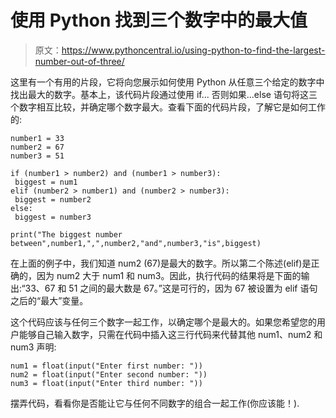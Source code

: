 # 使用 Python 找到三个数字中的最大值

> 原文：<https://www.pythoncentral.io/using-python-to-find-the-largest-number-out-of-three/>

这里有一个有用的片段，它将向您展示如何使用 Python 从任意三个给定的数字中找出最大的数字。基本上，该代码片段通过使用 if... 否则如果...else 语句将这三个数字相互比较，并确定哪个数字最大。查看下面的代码片段，了解它是如何工作的:

```
number1 = 33
number2 = 67
number3 = 51

if (number1 > number2) and (number1 > number3):
 biggest = num1
elif (number2 > number1) and (number2 > number3):
 biggest = number2
else:
 biggest = number3

print("The biggest number between",number1,",",number2,"and",number3,"is",biggest)
```

在上面的例子中，我们知道 num2 (67)是最大的数字。所以第二个陈述(elif)是正确的，因为 num2 大于 num1 和 num3。因此，执行代码的结果将是下面的输出:“33、67 和 51 之间的最大数是 67。”这是可行的，因为 67 被设置为 elif 语句之后的“最大”变量。

这个代码应该与任何三个数字一起工作，以确定哪个是最大的。如果您希望您的用户能够自己输入数字，只需在代码中插入这三行代码来代替其他 num1、num2 和 num3 声明:

```
num1 = float(input("Enter first number: "))
num2 = float(input("Enter second number: "))
num3 = float(input("Enter third number: "))
```

摆弄代码，看看你是否能让它与任何不同数字的组合一起工作(你应该能！).